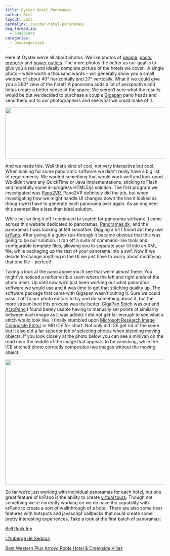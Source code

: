 ```yaml
---
title: Oyster Hotel Panoramas
author: Bret
layout: post
permalink: /oyster-hotel-panoramas/
dsq_thread_id:
  - 534335471
categories:
  - Uncategorized
---
```

Here at Oyster we&#8217;re all about photos. We like photos of [people][1], [pools][2], [property][3] and [power outlets][4]. The more photos the better as our goal is to give you a real and ideally complete picture of the hotels we cover.  A single photo &#8211; while worth a thousand words &#8211; will generally show you a small window of about 40° horizontally and 27° vertically. What if we could give you a 360° view of the hotel? A panorama adds a lot of perspective and helps create a better sense of the space. We weren&#8217;t sure what the results would be but we decided to purchase a couple [Gigapan][5] pano heads and send them out to our photographers and see what we could make of it.

[<img class="alignnone size-large wp-image-231" title="bell_rock_inn_gigastitch" src="http://tech.oyster.com/wp-content/uploads/2011/09/bell_rock_inn_gigastitch1-1024x203.jpg" alt="" width="819" height="162" />][6]

And we made this. Well that&#8217;s kind of cool, not very interactive but cool. When looking for some panoramic software we didn&#8217;t really have a big list of requirements. We wanted something that would work well and look good. We didn&#8217;t want any QuickTime or Java implementations, sticking to Flash and hopefully some in-progress HTML5/js solution. The first program we investigated was [Pano2VR][7]. Pano2VR definitely did the job, but when investigating how we might handle UI changes down the line it looked as though we&#8217;d have to generate each panorama over again. As an engineer this seemed like a less than ideal solution.



While not writing it off I continued to search for panorama software. I came across this website dedicated to panoramas, [Panoramas.dk][8], and the panoramas I was looking at felt smoother. Digging a bit I found out they use [krPano][9]. After giving it a guick run-through it became obvious that this was going to be our solution. It ran off a suite of command-line tools and configurable template files, allowing you to separate your UI into an XML file, while packaging up the rest of your panorama into a swf. Now if we decide to change anything in the UI we just have to worry about modifying that one file &#8211; perfect!



Taking a look at the pano above you&#8217;ll see that we&#8217;re almost there. You might&#8217;ve noticed a rather visible seam where the left and right ends of the photo meet. Up until now we&#8217;d just been working out what panorama software we would use and it was time to get that stitching quality up. The software package that came with Gigapan wasn&#8217;t cutting it. Sure we could pass it off to our photo editors to try and do something about it, but the more streamlined this process was the better. [GigaPan Stitch][10] was out and [AcroPano][11] I found barely usable having to manually set points of similarity between each image as it was added. I did not get far enough to see what a stitch would look like. I finally stumbled upon [Microsoft Research Image Composite Editor][12] or MR ICE for short. Not only did ICE get rid of the seam but it also did a far superior job of selecting photos when blending moving objects. If you look closely at the photo below you can see a minivan on the road near the middle of the image that appears to be vanishing, while the ICE stitched photo correctly composites two images without the moving object.

[<img class="alignnone size-large wp-image-246" title="bell_rock_compare" src="http://tech.oyster.com/wp-content/uploads/2011/09/bell_rock_compare1-1024x440.jpg" alt="" width="922" height="396" />][13]

So far we&#8217;re just working with individual panoramas for each hotel, but one great feature of krPano is the ability to create [virtual tours][14]. Though not something we&#8217;re currently working on we do have the capability with krPano to create a sort of walkthrough of a hotel. There are also some neat features with hotspots and javascript callbacks that could create some pretty interesting experiences. Take a look at the first batch of panoramas:

[Bell Rock Inn][15]

[L&#8217;Auberge de Sedona][16]

[Best Western Plus Arroyo Roble Hotel & Creekside Villas][17]

 [1]: http://www.oyster.com/las-vegas/hotels/wynn-las-vegas/photos/restaurants-bars-wynn-las-vegas-v143836/ "People"
 [2]: http://www.oyster.com/shots/?qa=pool#q=Pool "Pools"
 [3]: http://www.oyster.com/shots/?qa=hotel#q=Hotel "Hotels"
 [4]: http://www.oyster.com/dominican-republic/hotels/catalonia-royal-bavaro/photos/junior-suite-catalonia-royal-bavaro-v18337/ "Power Outlet"
 [5]: http://www.gigapansystems.com/
 [6]: http://tech.oyster.com/wp-content/uploads/2011/09/bell_rock_inn_gigastitch1.jpg
 [7]: http://gardengnomesoftware.com/pano2vr.php
 [8]: http://panoramas.dk/
 [9]: http://krpano.com/
 [10]: http://gigapansystems.com/gigapan-products/gigapan-software/gigapan-stitcher-software-information.html
 [11]: http://www.acropano.com/
 [12]: http://research.microsoft.com/en-us/um/redmond/groups/ivm/ICE/
 [13]: http://tech.oyster.com/wp-content/uploads/2011/09/bell_rock_compare1.jpg
 [14]: http://krpano.com/tours/weingut/
 [15]: http://www.oyster.com/sedona/hotels/bell-rock-inn/panoramas/entrance-1-4/
 [16]: http://www.oyster.com/sedona/hotels/lauberge-de-sedona/panoramas/entrance-3-3/
 [17]: http://www.oyster.com/sedona/hotels/best-western-plus-arroyo-roble-hotel-and-creekside-villas/panoramas/pool-2-4/